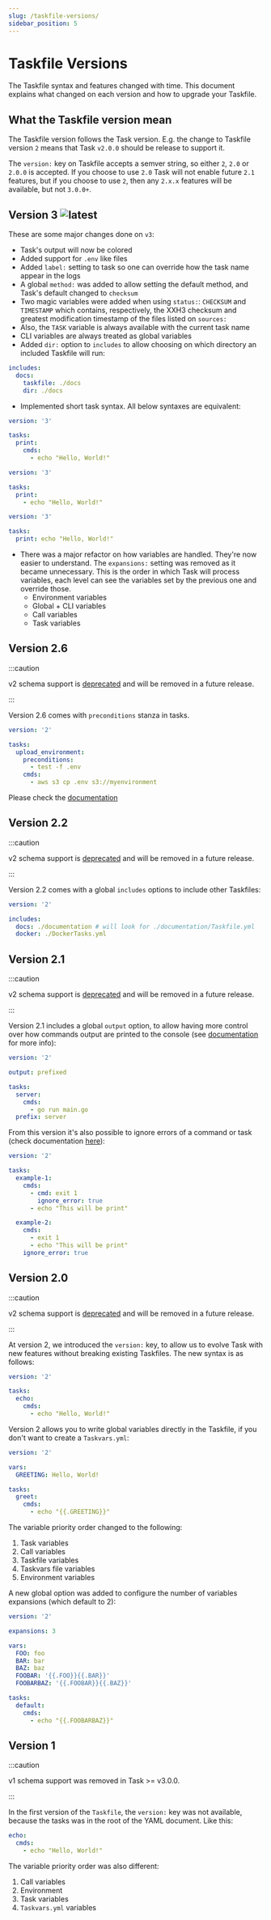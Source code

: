 ```yaml
---
slug: /taskfile-versions/
sidebar_position: 5
---
```


# Taskfile Versions

The Taskfile syntax and features changed with time. This document explains what
changed on each version and how to upgrade your Taskfile.

## What the Taskfile version mean

The Taskfile version follows the Task version. E.g. the change to Taskfile
version `2` means that Task `v2.0.0` should be release to support it.

The `version:` key on Taskfile accepts a semver string, so either `2`, `2.0` or
`2.0.0` is accepted. If you choose to use `2.0` Task will not enable future
`2.1` features, but if you choose to use `2`, then any `2.x.x` features will be
available, but not `3.0.0+`.

## Version 3 ![latest](https://img.shields.io/badge/latest-brightgreen)

These are some major changes done on `v3`:

- Task's output will now be colored
- Added support for `.env` like files
- Added `label:` setting to task so one can override how the task name appear in
  the logs
- A global `method:` was added to allow setting the default method, and Task's
  default changed to `checksum`
- Two magic variables were added when using `status:`: `CHECKSUM` and
  `TIMESTAMP` which contains, respectively, the XXH3 checksum and greatest
  modification timestamp of the files listed on `sources:`
- Also, the `TASK` variable is always available with the current task name
- CLI variables are always treated as global variables
- Added `dir:` option to `includes` to allow choosing on which directory an
  included Taskfile will run:

```yaml
includes:
  docs:
    taskfile: ./docs
    dir: ./docs
```

- Implemented short task syntax. All below syntaxes are equivalent:

```yaml
version: '3'

tasks:
  print:
    cmds:
      - echo "Hello, World!"
```

```yaml
version: '3'

tasks:
  print:
    - echo "Hello, World!"
```

```yaml
version: '3'

tasks:
  print: echo "Hello, World!"
```

- There was a major refactor on how variables are handled. They're now easier to
  understand. The `expansions:` setting was removed as it became unnecessary.
  This is the order in which Task will process variables, each level can see the
  variables set by the previous one and override those.
  - Environment variables
  - Global + CLI variables
  - Call variables
  - Task variables

## Version 2.6

:::caution

v2 schema support is [deprecated][deprecate-version-2-schema] and will be
removed in a future release.

:::

Version 2.6 comes with `preconditions` stanza in tasks.

```yaml
version: '2'

tasks:
  upload_environment:
    preconditions:
      - test -f .env
    cmds:
      - aws s3 cp .env s3://myenvironment
```

Please check the [documentation][includes]

## Version 2.2

:::caution

v2 schema support is [deprecated][deprecate-version-2-schema] and will be
removed in a future release.

:::

Version 2.2 comes with a global `includes` options to include other Taskfiles:

```yaml
version: '2'

includes:
  docs: ./documentation # will look for ./documentation/Taskfile.yml
  docker: ./DockerTasks.yml
```

## Version 2.1

:::caution

v2 schema support is [deprecated][deprecate-version-2-schema] and will be
removed in a future release.

:::

Version 2.1 includes a global `output` option, to allow having more control over
how commands output are printed to the console (see [documentation][output] for
more info):

```yaml
version: '2'

output: prefixed

tasks:
  server:
    cmds:
      - go run main.go
  prefix: server
```

From this version it's also possible to ignore errors of a command or task
(check documentation [here][ignore_errors]):

```yaml
version: '2'

tasks:
  example-1:
    cmds:
      - cmd: exit 1
        ignore_error: true
      - echo "This will be print"

  example-2:
    cmds:
      - exit 1
      - echo "This will be print"
    ignore_error: true
```

## Version 2.0

:::caution

v2 schema support is [deprecated][deprecate-version-2-schema] and will be
removed in a future release.

:::

At version 2, we introduced the `version:` key, to allow us to evolve Task with
new features without breaking existing Taskfiles. The new syntax is as follows:

```yaml
version: '2'

tasks:
  echo:
    cmds:
      - echo "Hello, World!"
```

Version 2 allows you to write global variables directly in the Taskfile, if you
don't want to create a `Taskvars.yml`:

```yaml
version: '2'

vars:
  GREETING: Hello, World!

tasks:
  greet:
    cmds:
      - echo "{{.GREETING}}"
```

The variable priority order changed to the following:

1. Task variables
2. Call variables
3. Taskfile variables
4. Taskvars file variables
5. Environment variables

A new global option was added to configure the number of variables expansions
(which default to 2):

```yaml
version: '2'

expansions: 3

vars:
  FOO: foo
  BAR: bar
  BAZ: baz
  FOOBAR: '{{.FOO}}{{.BAR}}'
  FOOBARBAZ: '{{.FOOBAR}}{{.BAZ}}'

tasks:
  default:
    cmds:
      - echo "{{.FOOBARBAZ}}"
```

## Version 1

:::caution

v1 schema support was removed in Task >= v3.0.0.

:::

In the first version of the `Taskfile`, the `version:` key was not available,
because the tasks was in the root of the YAML document. Like this:

```yaml
echo:
  cmds:
    - echo "Hello, World!"
```

The variable priority order was also different:

1. Call variables
2. Environment
3. Task variables
4. `Taskvars.yml` variables

<!-- prettier-ignore-start -->
[deprecate-version-2-schema]: https://github.com/newrelic-forks/task/issues/1197
[output]: /usage#output-syntax
[ignore_errors]: /usage#ignore-errors
[includes]: /usage#including-other-taskfiles
<!-- prettier-ignore-end -->
